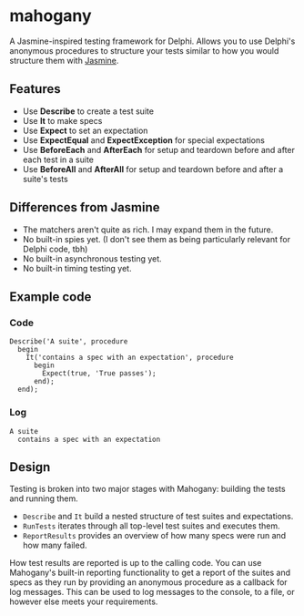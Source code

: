 # mahogany
A Jasmine-inspired testing framework for Delphi.  Allows you to use Delphi's anonymous procedures to structure your tests similar to how you would structure them with [Jasmine](https://jasmine.github.io/).

## Features

* Use **Describe** to create a test suite
* Use **It** to make specs
* Use **Expect** to set an expectation
* Use **ExpectEqual** and **ExpectException** for special expectations
* Use **BeforeEach** and **AfterEach** for setup and teardown before and after each test in a suite
* Use **BeforeAll** and **AfterAll** for setup and teardown before and after a suite's tests

## Differences from Jasmine

* The matchers aren't quite as rich.  I may expand them in the future.
* No built-in spies yet.  (I don't see them as being particularly relevant for Delphi code, tbh)
* No built-in asynchronous testing yet.
* No built-in timing testing yet.

## Example code

### Code

```delphi
Describe('A suite', procedure
  begin
    It('contains a spec with an expectation', procedure
      begin
        Expect(true, 'True passes');
      end);
  end);
```

### Log

```
A suite
  contains a spec with an expectation
```

## Design

Testing is broken into two major stages with Mahogany: building the tests and running them.  

- `Describe` and `It` build a nested structure of test suites and expectations.
- `RunTests` iterates through all top-level test suites and executes them.
- `ReportResults` provides an overview of how many specs were run and how many failed.

How test results are reported is up to the calling code.  You can use Mahogany's built-in reporting functionality to get a report of the suites and specs as they run by providing an anonymous procedure as a callback for log messages.  This can be used to log messages to the console, to a file, or however else meets your requirements.
